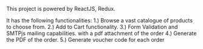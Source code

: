 This project is powered by ReactJS, Redux.

It has the following functionalities:
1.) Browse a vast catalogue of products to choose from.
2.) Add to Cart functionality.
3.) Form Validation and SMTPjs mailing capabilities. with a pdf attachment of the order
4.) Generate the PDF of the order.
5.) Generate voucher code for each order
